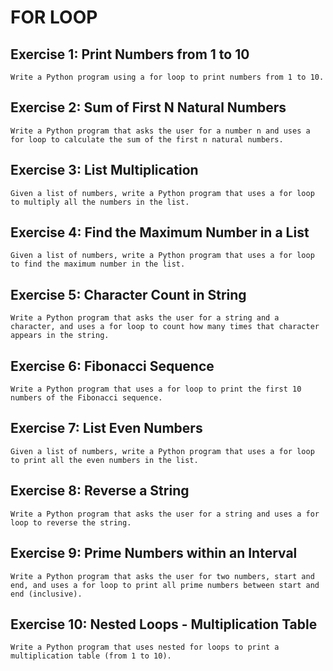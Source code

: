 # FOR LOOP

## Exercise 1: Print Numbers from 1 to 10

    Write a Python program using a for loop to print numbers from 1 to 10.

## Exercise 2: Sum of First N Natural Numbers

    Write a Python program that asks the user for a number n and uses a for loop to calculate the sum of the first n natural numbers.

## Exercise 3: List Multiplication

    Given a list of numbers, write a Python program that uses a for loop to multiply all the numbers in the list.

## Exercise 4: Find the Maximum Number in a List

    Given a list of numbers, write a Python program that uses a for loop to find the maximum number in the list.

## Exercise 5: Character Count in String

    Write a Python program that asks the user for a string and a character, and uses a for loop to count how many times that character appears in the string.

## Exercise 6: Fibonacci Sequence

    Write a Python program that uses a for loop to print the first 10 numbers of the Fibonacci sequence.

## Exercise 7: List Even Numbers

    Given a list of numbers, write a Python program that uses a for loop to print all the even numbers in the list.

## Exercise 8: Reverse a String

    Write a Python program that asks the user for a string and uses a for loop to reverse the string.

## Exercise 9: Prime Numbers within an Interval

    Write a Python program that asks the user for two numbers, start and end, and uses a for loop to print all prime numbers between start and end (inclusive).

## Exercise 10: Nested Loops - Multiplication Table

    Write a Python program that uses nested for loops to print a multiplication table (from 1 to 10).